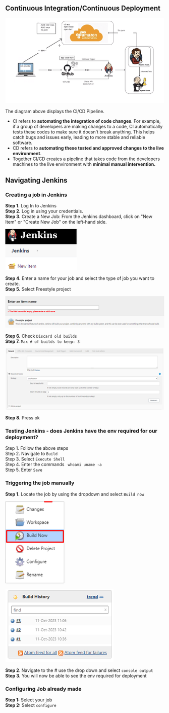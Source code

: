 ## Continuous Integration/Continuous Deployment 

![alt text](cicd.png)

The diagram above displays the CI/CD Pipeline. 
- CI refers to **automating the integration of code changes**. For example, if a group of developers are making changes to a code, CI automatically tests these codes to make sure it doesn't break anything. This helps catch bugs and issues early, leading to more stable and reliable software.
- CD refers to **automating these tested and approved changes to the live environment**. 
- Together CI/CD creates a pipeline that takes code from the developers machines to the live environment with **minimal manual intervention.** 

## Navigating Jenkins

### Creating a job in Jenkins

**Step 1.** Log In to Jenkins <br>
**Step 2.** Log in using your credentials. <br>
**Step 3.** Create a New Job: From the Jenkins dashboard, click on "New Item" or "Create New Job" on the left-hand side. <br>

![alt text](new.png)

**Step 4.** Enter a name for your job and select the type of job you want to create. <br>
**Step 5.** Select Freestyle project <br>

![alt text](name.png)

**Step 6.** Check `Discard old builds` <br>
**Step 7.** `Max # of builds to keep: 3` <br>

![alt text](old.png)

**Step 8.** Press ok <br>

### Testing Jenkins - does Jenkins have the env required for our deployment?

Step 1. Follow the above steps <br>
Step 2. Navigate to `Build` <br>
Step 3. Select `Execute Shell` <br>
Step 4. Enter the commands ` whoami uname -a` <br>
Step 5. Enter `Save` <br>

### Triggering the job manually

**Step 1.** Locate the job by using the dropdown and select `Build now` <br>

![alt text](buildnow.png)

![alt text](build.png)

**Step 2**. Navigate to the # use the drop down and select `console output` <br>
**Step 3.** You will now be able to see the env required for deployment 

### Configuring Job already made

**Step 1:** Select your job <br>
**Step 2:** Select `configure`